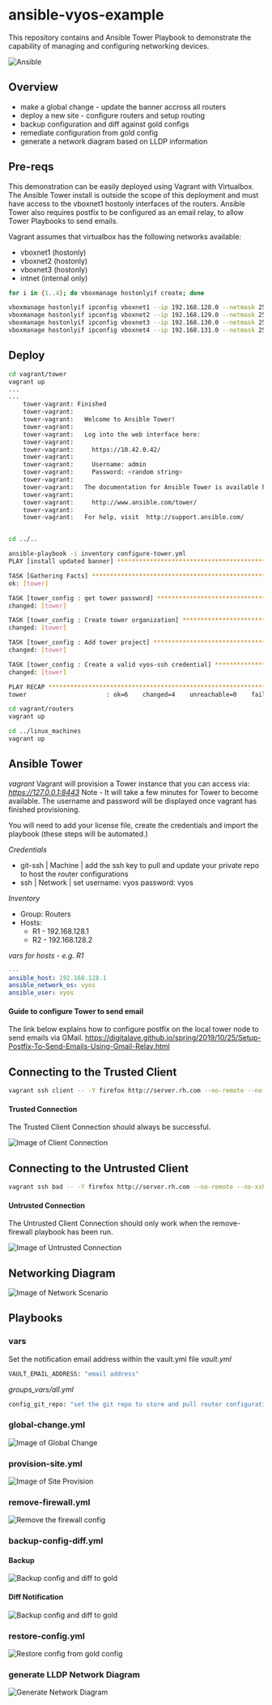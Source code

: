 # ansible-vyos-example

This repository contains and Ansible Tower Playbook to demonstrate the capability of managing and configuring networking devices. 

![Ansible](docs/images/network.png)

## Overview

* make a global change - update the banner accross all routers
* deploy a new site - configure routers and setup routing
* backup configuration and diff against gold configs
* remediate configuration from gold config
* generate a network diagram based on LLDP information

## Pre-reqs

This demonstration can be easily deployed using Vagrant with Virtualbox. The Ansible Tower install is outside the scope of this deployment and must have access to the vboxnet1 hostonly interfaces of the routers. Ansible Tower also requires postfix to be configured as an email relay, to allow Tower Playbooks to send emails.

Vagrant assumes that virtualbox has the following networks available:
* vboxnet1 (hostonly)
* vboxnet2 (hostonly)
* vboxnet3 (hostonly)
* intnet (internal only)


```bash
for i in {1..4}; do vboxmanage hostonlyif create; done

vboxmanage hostonlyif ipconfig vboxnet1 --ip 192.168.128.0 --netmask 255.255.255.0
vboxmanage hostonlyif ipconfig vboxnet2 --ip 192.168.129.0 --netmask 255.255.255.0
vboxmanage hostonlyif ipconfig vboxnet3 --ip 192.168.130.0 --netmask 255.255.255.0
vboxmanage hostonlyif ipconfig vboxnet4 --ip 192.168.131.0 --netmask 255.255.255.0
```

## Deploy

```bash
cd vagrant/tower
vagrant up
...
...
    tower-vagrant: Finished
    tower-vagrant:
    tower-vagrant:   Welcome to Ansible Tower!
    tower-vagrant:
    tower-vagrant:   Log into the web interface here:
    tower-vagrant:
    tower-vagrant:     https://10.42.0.42/
    tower-vagrant:
    tower-vagrant:     Username: admin
    tower-vagrant:     Password: <random string>
    tower-vagrant:
    tower-vagrant:   The documentation for Ansible Tower is available here:
    tower-vagrant:
    tower-vagrant:     http://www.ansible.com/tower/
    tower-vagrant:
    tower-vagrant:   For help, visit  http://support.ansible.com/


cd ../..

ansible-playbook -i inventory configure-tower.yml
PLAY [install updated banner] ***********************************************************************************************************************************************************

TASK [Gathering Facts] ***********************************************************************************************************************************************************
ok: [tower]

TASK [tower_config : get tower password] ***********************************************************************************************************************************************************
changed: [tower]

TASK [tower_config : Create tower organization] ***********************************************************************************************************************************************************
changed: [tower]

TASK [tower_config : Add tower project] ***********************************************************************************************************************************************************
changed: [tower]

TASK [tower_config : Create a valid vyos-ssh credential] ***********************************************************************************************************************************************************
changed: [tower]

PLAY RECAP ************************************************************************************************************************************************
tower                      : ok=6    changed=4    unreachable=0    failed=0    skipped=0    rescued=0    ignored=0
```

```bash
cd vagrant/routers
vagrant up

cd ../linux_machines
vagrant up
```

## Ansible Tower

*vagrant*
Vagrant will provision a Tower instance that you can access via: *https://127.0.0.1:8443*
Note - It will take a few minutes for Tower to become available. The username and password will be displayed once vagrant has finished provisioning.

You will need to add your license file, create the credentials and import the playbook (these steps will be automated.)

*Credentials*
* git-ssh | Machine | add the ssh key to pull and update your private repo to host the router configurations
* ssh | Network | set username: vyos password: vyos 

*Inventory*
- Group: Routers
- Hosts:
  - R1 - 192.168.128.1
  - R2 - 192.168.128.2

*vars for hosts - e.g. R1*
```yaml
---
ansible_host: 192.168.128.1
ansible_network_os: vyos
ansible_user: vyos
```


#### Guide to configure Tower to send email

The link below explains how to configure postfix on the local tower node to send emails via GMail.
https://digitalave.github.io/spring/2019/10/25/Setup-Postfix-To-Send-Emails-Using-Gmail-Relay.html

## Connecting to the Trusted Client 

```bash
vagrant ssh client -- -Y firefox http://server.rh.com --no-remote --no-xshm
```

#### Trusted Connection

The Trusted Client Connection should always be successful.

![Image of Client Connection](docs/images/client.png)


## Connecting to the Untrusted Client 

```bash
vagrant ssh bad -- -Y firefox http://server.rh.com --no-remote --no-xshm
```

#### Untrusted Connection

The Untrusted Client Connection should only work when the remove-firewall playbook has been run.

![Image of Untrusted Connection](docs/images/untrusted.png)

## Networking Diagram

![Image of Network Scenario](docs/images/scenario.png)

## Playbooks

### vars

Set the notification email address within the vault.yml file
*vault.yml*
```bash
VAULT_EMAIL_ADDRESS: "email address"
```

*groups_vars/all.yml*
```bash
config_git_repo: "set the git repo to store and pull router configurations"
```

### global-change.yml

![Image of Global Change](docs/images/global.png)

### provision-site.yml

![Image of Site Provision](docs/images/new_site.png)

### remove-firewall.yml

![Remove the firewall config](docs/images/firewall.png)

### backup-config-diff.yml

#### Backup

![Backup config and diff to gold](docs/images/backup_config.png)

#### Diff Notification

![Backup config and diff to gold](docs/images/email.png)

### restore-config.yml

![Restore config from gold config](docs/images/remediate.png)

### generate LLDP Network Diagram 

![Generate Network Diagram](docs/images/gen_network_diagram.png)

